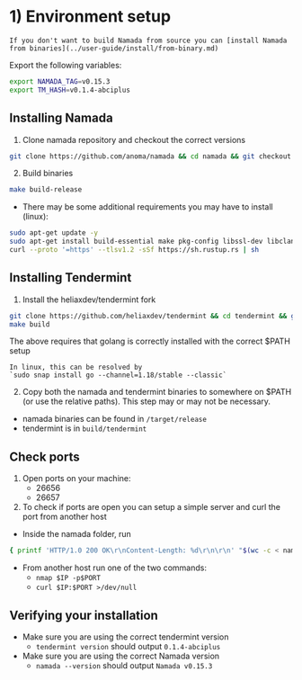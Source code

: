 # 1) Environment setup
```admonish note
If you don't want to build Namada from source you can [install Namada from binaries](../user-guide/install/from-binary.md)
```

Export the following variables:

```bash
export NAMADA_TAG=v0.15.3
export TM_HASH=v0.1.4-abciplus
```

## Installing Namada
1. Clone namada repository and checkout the correct versions

```bash
git clone https://github.com/anoma/namada && cd namada && git checkout $NAMADA_TAG
```
2. Build binaries
```bash
make build-release
```
- There may be some additional requirements you may have to install (linux):
```bash
sudo apt-get update -y
sudo apt-get install build-essential make pkg-config libssl-dev libclang-dev -y
curl --proto '=https' --tlsv1.2 -sSf https://sh.rustup.rs | sh
```

## Installing Tendermint
1. Install the heliaxdev/tendermint fork
```bash
git clone https://github.com/heliaxdev/tendermint && cd tendermint && git checkout $TM_HASH
make build
```
The above requires that golang is correctly installed with the correct $PATH setup
```admonish note
In linux, this can be resolved by
`sudo snap install go --channel=1.18/stable --classic`
```
2. Copy both the namada and tendermint binaries to somewhere on $PATH (or use the relative paths). This step may or may not be necessary.
    
- namada binaries can be found in `/target/release`
- tendermint is in `build/tendermint`


## Check ports
1. Open ports on your machine:
    - 26656
    - 26657
2. To check if ports are open you can setup a simple server and curl the port from another host
        
- Inside the namada folder, run 
``` bash
{ printf 'HTTP/1.0 200 OK\r\nContent-Length: %d\r\n\r\n' "$(wc -c < namada)"; cat namada; } | nc -l $PORT`
```
- From another host run one of the two commands:
    - `nmap $IP -p$PORT`
    - `curl $IP:$PORT >/dev/null`

## Verifying your installation
- Make sure you are using the correct tendermint version
    - `tendermint version` should output `0.1.4-abciplus`
- Make sure you are using the correct Namada version
    - `namada --version` should output `Namada v0.15.3`

